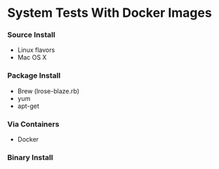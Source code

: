 # System Tests With Docker Images

### Source Install
- Linux flavors
- Mac OS X
### Package Install
- Brew (lrose-blaze.rb)
- yum
- apt-get
### Via Containers
- Docker
### Binary Install
